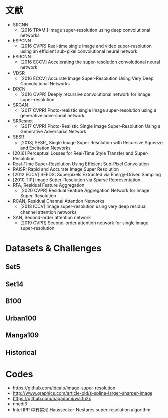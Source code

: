 # 文献
- SRCNN
    - [2016 TPAMI] Image super-resolution using deep convolutional networks
- ESPCNN
    - [2016 CVPR] Real-time single image and video super-resolution using an efficient sub-pixel convolutional neural network
- FSRCNN
    - [2016 ECCV] Accelerating the super-resolution convolutional neural network
- VDSR
    - [2016 ECCV] Accurate Image Super-Resolution Using Very Deep Convolutional Networks
- DRCN
    - [2016 CVPR] Deeply recursive convolutional network for image super-resolution
- SRGAN
    - [2017 CVPR] Photo-realistic single image super-resolution using a generative adversarial network
- SRResnet
    - [2017 CVPR] Photo-Realistic Single Image Super-Resolution Using a Generative Adversarial Network
- SESR
    - [2018] SESR_ Single Image Super Resolution with Recursive Squeeze and Excitation Networks
- [2016] Perceptual Losses for Real-Time Style Transfer and Super-Resolution
- Real-Time Super-Resolution Using Efficient Sub-Pixel Convolution
- RAISR: Rapid and Accurate Image Super Resolution
- [2012 ECCV] SEEDS: Superpixels Extracted via Energy-Driven Sampling
- [2010 TIP] Image Super-Resolution via Sparse Representation
- RFA, Residual Feature Aggregation
    - [2020 CVPR] Residual Feature Aggregation Network for Image Super-Resolution
- RCAN, Residual Channel Attention Networks
    - [2018 ICCV] Image super-resolution using very deep residual channel attention networks
- SAN, Second-order attention network
    - [2019 CVPR] Second-order attention network for single image super-resolution


# Datasets & Challenges

## Set5

## Set14

## B100

## Urban100

## Manga109

## Historical


# Codes
- https://github.com/idealo/image-super-resolution
- http://www.graphics.com/article-old/s-spline-larger-sharper-image
- https://github.com/nagadomi/waifu2x
- nnedi3
- Intel IPP 中有实现 Haussecker-Nestares super-resolution algorithm


